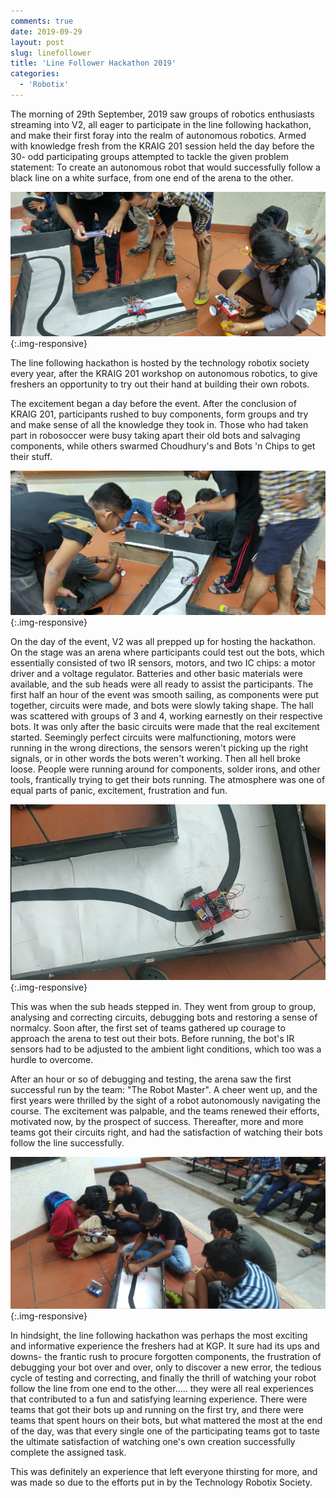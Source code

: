 ```yaml
---
comments: true
date: 2019-09-29
layout: post
slug: linefollower
title: 'Line Follower Hackathon 2019'
categories:
  - 'Robotix'
---
```


The morning of 29th September, 2019 saw groups of robotics enthusiasts streaming into V2, all eager to participate in the line following hackathon, and make their first foray into the realm of autonomous robotics. Armed with knowledge fresh from the KRAIG 201 session held the day before the 30- odd participating groups attempted to tackle the given problem statement: To create an autonomous robot that would successfully follow a black line on a white surface, from one end of the arena to the other.

![1](/img/blog/2019/linefollower/line1.jpg){:.img-responsive}

The line following hackathon is hosted by the technology robotix society every year, after the KRAIG 201 workshop on autonomous robotics, to give freshers an opportunity to try out their hand at building their own robots.

The excitement began a day before the event. After the conclusion of KRAIG 201, participants rushed to buy components, form groups and try and make sense of all the knowledge they took in. Those who had taken part in robosoccer were busy taking apart their old bots and salvaging components, while others swarmed Choudhury's and Bots 'n Chips to get their stuff.


![2](/img/blog/2019/linefollower/line2.jpg){:.img-responsive}

On the day of the event, V2 was all prepped up for hosting the hackathon. On the stage was an arena where participants could test out the bots, which essentially consisted of two IR sensors, motors, and two IC chips: a motor driver and a voltage regulator. Batteries and other basic materials were available, and the sub heads were all ready to assist the participants. The first half an hour of the event was smooth sailing, as components were put together, circuits were made, and bots were slowly taking shape. The hall was scattered with groups of 3 and 4, working earnestly on their respective bots. It was only after the basic circuits were made that the real excitement started. Seemingly perfect circuits were malfunctioning, motors were running in the wrong directions, the sensors weren't picking up the right signals, or in other words the bots weren't working. Then all hell broke loose. People were running around for components, solder irons, and other tools, frantically trying to get their bots running. The atmosphere was one of equal parts of panic, excitement, frustration and fun. 

![3](/img/blog/2019/linefollower/line3.jpg){:.img-responsive}

This was when the sub heads stepped in. They went from group to group, analysing and correcting circuits, debugging bots and restoring a sense of normalcy. Soon after, the first set of teams gathered up courage to approach the arena to test out their bots. Before running, the bot's IR sensors had to be adjusted to the ambient light conditions, which too was a hurdle to overcome.

After an hour or so of debugging and testing, the arena saw the first successful run  by the team: "The Robot Master".  A cheer went up, and the first years were thrilled by the sight of a robot autonomously navigating the course. The excitement was palpable, and the teams renewed their efforts, motivated now, by the prospect of success. Thereafter, more and more teams got their circuits right, and had the satisfaction of watching their bots follow the line successfully.


![4](/img/blog/2019/linefollower/line4.jpg){:.img-responsive}

In hindsight, the line following hackathon was perhaps the most exciting and informative experience the freshers had at KGP. It sure had its ups and downs- the frantic rush to procure forgotten components, the frustration of debugging your bot over and over, only to discover a new error, the tedious cycle of testing and correcting, and finally the thrill of watching your robot follow the line from one end to the other..... they were all real experiences that contributed to a fun and satisfying learning experience. There were teams that got their bots up and running on the first try, and there were teams that spent hours on their bots, but what mattered the most at the end of the day, was that every single one of the participating teams got to taste the ultimate satisfaction of watching one's own creation successfully complete the assigned task. 

This was definitely an experience that left everyone thirsting for more, and was made so due to the efforts put in by the Technology Robotix Society.
